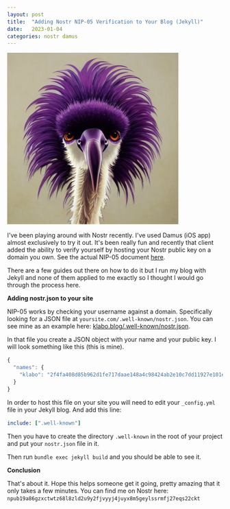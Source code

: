 ```yaml
---
layout: post
title:  "Adding Nostr NIP-05 Verification to Your Blog (Jekyll)"
date:   2023-01-04
categories: nostr damus 
---
```


![image](/assets/nostrich.jpg)

I've been playing around with Nostr recently. I've used Damus (iOS app) almost exclusively to try it out. It's been really fun and recently that client added the ability to verify yourself by hosting your Nostr public key on a domain you own. See the actual NIP-05 document [here](https://github.com/nostr-protocol/nips/blob/master/05.md).

There are a few guides out there on how to do it but I run my blog with Jekyll and none of them applied to me exactly so I thought I would go through the process here.

**Adding nostr.json to your site**

NIP-05 works by checking your username against a domain. Specifically looking for a JSON file at `yoursite.com/.well-known/nostr.json`. You can see mine as an example here: [klabo.blog/.well-known/nostr.json](https://www.klabo.blog/.well-known/nostr.json).

In that file you create a JSON object with your name and your public key. I will look something like this (this is mine).

```javascript
{
  "names": {
    "klabo": "2f4fa408d85b962d1fe717daae148a4c98424ab2e10c7dd11927e101ed3257b2"
  }
}
```

In order to host this file on your site you will need to edit your `_config.yml` file in your Jekyll blog. And add this line:

```ruby
include: [".well-known"]
```

Then you have to create the directory `.well-known` in the root of your project and put your `nostr.json` file in it.

Then run `bundle exec jekyll build` and you should be able to see it.

**Conclusion**

That's about it. Hope this helps someone get it going, pretty amazing that it only takes a few minutes. You can find me on Nostr here: `npub19a86gzxctwtz68l8zld2u9y2fjvyyj4juyx8m5geylssrmfj27eqs22ckt`

